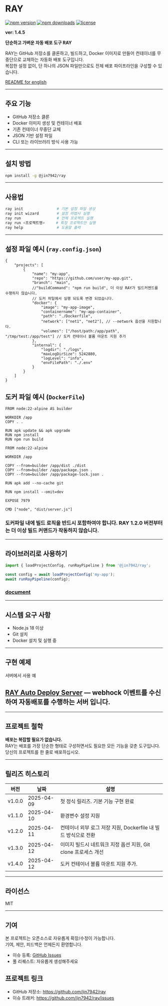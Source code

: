 # RAY

[![npm version](https://img.shields.io/npm/v/@jin7942/ray?color=blue)](https://www.npmjs.com/package/@jin7942/ray)
[![npm downloads](https://img.shields.io/npm/dm/@jin7942/ray)](https://www.npmjs.com/package/@jin7942/ray)
[![license](https://img.shields.io/npm/l/@jin7942/ray)](./LICENSE)

**ver: 1.4.5**

**단순하고 가벼운 자동 배포 도구 RAY**

RAY는 GitHub 저장소를 클론하고, 빌드하고, Docker 이미지로 만들어 컨테이너를 무중단으로 교체하는 자동화 배포 도구입니다.  
복잡한 설정 없이, 단 하나의 JSON 파일만으로도 전체 배포 파이프라인을 구성할 수 있습니다.

[README for english](./README.md)

---

## 주요 기능

-   GitHub 저장소 클론
-   Docker 이미지 생성 및 컨테이너 배포
-   기존 컨테이너 무중단 교체
-   JSON 기반 설정 파일
-   CLI 또는 라이브러리 방식 사용 가능

---

## 설치 방법

```bash
npm install -g @jin7942/ray
```

---

## 사용법

```bash
ray init               # 기본 설정 파일 생성
ray init wizard        # 설정 마법사 실행
ray run                # 전체 프로젝트 실행
ray run <프로젝트명>     # 특정 프로젝트만 실행
ray help               # 도움말 출력
```

---

## 설정 파일 예시 (`ray.config.json`)

```jsonc
{
    "projects": [
        {
            "name": "my-app",
            "repo": "https://github.com/user/my-app.git",
            "branch": "main",
            //"buildCommand": "npm run build", 더 이상 RAY가 빌드커멘드를 수행하지 않습니다.
            // 도커 파일에서 실행 되도록 변경 되었습니다.
            "docker": {
                "image": "my-app-image",
                "containername": "my-app-container",
                "path": "./Dockerfile",
                "network": ["net1", "net2"], // --network 옵션을 지원합니다.
                "volumes": ["/host/path:/app/path", "/tmp/test:/app/test"] // 도커 컨테이너 볼륨 마운트 지원 추가
            },
            "internal": {
                "logdir": "./logs",
                "maxLogDirSize": 5242880,
                "logLevel": "info",
                "envFilePath": "./.env"
            }
        }
    ]
}
```

## 도커 파일 예시 (`DockerFile`)

```docker
FROM node:22-alpine AS builder

WORKDIR /app
COPY . .

RUN apk update && apk upgrade
RUN npm install
RUN npm run build

FROM node:22-alpine

WORKDIR /app

COPY --from=builder /app/dist ./dist
COPY --from=builder /app/package.json .
COPY --from=builder /app/package-lock.json .

RUN apk add --no-cache git

RUN npm install --omit=dev

EXPOSE 7979

CMD ["node", "dist/server.js"]

```

### 도커파일 내에 빌드 로직을 반드시 포함하여야 합니다. RAY 1.2.0 버전부터는 더 이상 빌드 커맨드가 작동하지 않습니다.

---

## 라이브러리로 사용하기

```ts
import { loadProjectConfig, runRayPipeline } from '@jin7942/ray';

const config = await loadProjectConfig('my-app');
await runRayPipeline(config);
```

### [document](./DOCUMENT.md)

---

## 시스템 요구 사항

-   Node.js 18 이상
-   Git 설치
-   Docker 설치 및 실행 중

---

## 구현 예제

서버에서 사용 예

## [RAY Auto Deploy Server](https://github.com/jin7942/ra-auto-deploy-server) — webhock 이벤트를 수신하여 자동배포를 수행하는 서버 입니다.

---

## 프로젝트 철학

**배포는 복잡할 필요가 없습니다.**  
RAY는 배포를 가장 단순한 형태로 구성하면서도 필요한 모든 기능을 갖춘 도구입니다.  
당신의 프로젝트를 한 줄로 배포하십시오.

---

## 릴리즈 히스토리

| 버전   | 날짜       | 설명                                                           |
| ------ | ---------- | -------------------------------------------------------------- |
| v1.0.0 | 2025-04-09 | 첫 정식 릴리즈. 기본 기능 구현 완료                            |
| v1.1.0 | 2025-04-10 | 환경변수 설정 지원                                             |
| v1.2.0 | 2025-04-11 | 컨테이너 외부 로그 저장 지원, Dockerfile 내 빌드 방식으로 전환 |
| v1.3.0 | 2025-04-12 | 이미지 빌드시 네트워크 지정 옵션 지원, Git clone 프로세스 개선 |
| v1.4.0 | 2025-04-12 | 도커 컨테이너 볼륨 마운트 지원 추가.                           |

---

## 라이선스

MIT

---

## 기여

본 프로젝트는 오픈소스로 자유롭게 확장/수정이 가능합니다.  
기여, 제안, 피드백은 언제든지 환영합니다.

-   이슈 등록: [GitHub Issues](https://github.com/jin7942/ray/issues)
-   풀 리퀘스트: 자유롭게 생성해주세요

## 프로젝트 링크

-   GitHub 저장소: https://github.com/jin7942/ray
-   이슈 트래커: https://github.com/jin7942/ray/issues
